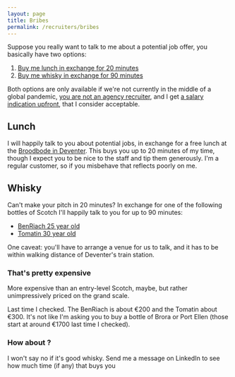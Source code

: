 ```yaml
---
layout: page
title: Bribes
permalink: /recruiters/bribes
---
```


Suppose you really want to talk to me about a potential job offer, you basically have two options:

1. [Buy me lunch in exchange for 20 minutes](#lunch)
2. [Buy me whisky in exchange for 90 minutes](#whisky)

Both options are only available if we're not currently in the middle of a global pandemic, [you are not an agency recruiter](/recruiters/no-agency-recruiters), 
and I get [a salary indication upfront](/recruiters/give-me-a-salary-indication), that I consider acceptable.

## Lunch

I will happily talk to you about potential jobs, in exchange for a free lunch at the 
[Broodbode in Deventer](https://www.broodbode.nl/deventer-grote-overstraat/). This buys you up to
20 minutes of my time, though I expect you to be nice to the staff and tip them generously. I'm a regular
customer, so if you misbehave that reflects poorly on me.

## Whisky

Can't make your pitch in 20 minutes? In exchange for one of the following bottles of Scotch I'll happily
talk to you for up to 90 minutes:

* [BenRiach 25 year old](https://www.benriachdistillery.com/our-whiskies/the-twenty-five/)
* [Tomatin 30 year old](https://www.tomatin.com/30year)

One caveat: you'll have to arrange a venue for us to talk, and it has to be within walking distance 
of Deventer's train station.

### That's pretty expensive

More expensive than an entry-level Scotch, maybe, but rather unimpressively priced on the grand scale. 

Last time I checked. The BenRiach is about &euro;200 and the Tomatin about &euro;300. It's not like
 I'm asking you to buy a bottle of Brora or Port Ellen (those start at around &euro;1700 last time I
  checked).
  
### How about <insert whisky bottle here>?
 
I won't say no if it's good whisky. Send me a message on LinkedIn to see how much time (if any) that buys you
